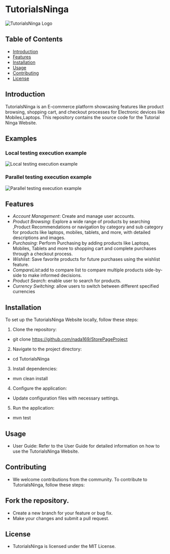 # TutorialsNinga

![TutorialsNinga Logo](https://tutorialsninja.com/demo/image/cache/catalog/demo/banners/MacBookAir-1140x380.jpg)

## Table of Contents

- [Introduction](#introduction)
- [Features](#features)
- [Installation](#installation)
- [Usage](#usage)
- [Contributing](#contributing)
- [License](#license)

## Introduction

TutorialsNinga is an E-commerce platform showcasing features like product browsing, shopping cart, and checkout
processes for Electronic devices like Mobiles,Laptops. This repository contains the source code for the Tutorial Ninga
Website.

## Examples

### Local testing execution example

![Local testing execution example](example_filed_test_with_report.gif)

### Parallel testing execution example

![Parallel testing execution example](selenium-grid-execution.gif)

## Features

- *Account Management*: Create and manage user accounts.
- *Product Browsing*: Explore a wide range of products by searching ,Product Recommendations or navigation by category
  and sub category for products like laptops, mobiles, tablets, and more, with detailed descriptions and images.
- *Purchasing*: Perform Purchasing by adding products like Laptops, Mobiles, Tablets and more to shopping cart and
  complete purchases through a checkout process.
- *Wishlist*: Save favorite products for future purchases using the wishlist feature.
- *CompareList*:add to compare list to compare multiple products side-by-side to make informed decisions.
- *Product Search*: enable user to search for products.
- *Currency Switching*: allow users to switch between different specified currencies

## Installation

To set up the TutorialsNinga Website locally, follow these steps:

1. Clone the repository:

* git clone https://github.com/nada169/StorePageProject

2. Navigate to the project directory:

* cd TutorialsNinga

3. Install dependencies:

* mvn clean install

4. Configure the application:

* Update configuration files with necessary settings.

5. Run the application:

* mvn test

## Usage

* User Guide: Refer to the User Guide for detailed information on how to use the TutorialsNinga Website.

## Contributing

* We welcome contributions from the community. To contribute to TutorialsNinga, follow these steps:

## Fork the repository.

* Create a new branch for your feature or bug fix.
* Make your changes and submit a pull request.

## License

* TutorialsNinga is licensed under the MIT License.